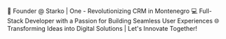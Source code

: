 🚀 Founder @ Starko | One - Revolutionizing CRM in Montenegro
💻 Full-Stack Developer with a Passion for Building Seamless User Experiences
🌐 Transforming Ideas into Digital Solutions | Let's Innovate Together!
